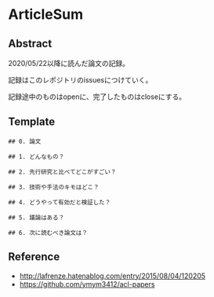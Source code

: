 # ArticleSum
## Abstract
2020/05/22以降に読んだ論文の記録。

記録はこのレポジトリのissuesにつけていく。

記録途中のものはopenに、完了したものはcloseにする。

## Template
```
## 0. 論文

## 1. どんなもの？

## 2. 先行研究と比べてどこがすごい？

## 3. 技術や手法のキモはどこ？

## 4. どうやって有効だと検証した？

## 5. 議論はある？

## 6. 次に読むべき論文は？
```

## Reference
* http://lafrenze.hatenablog.com/entry/2015/08/04/120205
* https://github.com/ymym3412/acl-papers
